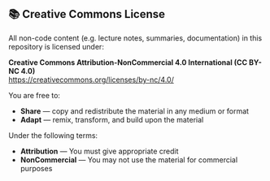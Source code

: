 ## 📚 Creative Commons License

All non-code content (e.g. lecture notes, summaries, documentation) in this repository is licensed under:

**Creative Commons Attribution-NonCommercial 4.0 International (CC BY-NC 4.0)**  
https://creativecommons.org/licenses/by-nc/4.0/

You are free to:
- **Share** — copy and redistribute the material in any medium or format
- **Adapt** — remix, transform, and build upon the material

Under the following terms:
- **Attribution** — You must give appropriate credit
- **NonCommercial** — You may not use the material for commercial purposes